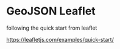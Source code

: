 # GeoJSON Leaflet

following the quick start from leaflet

https://leafletjs.com/examples/quick-start/
